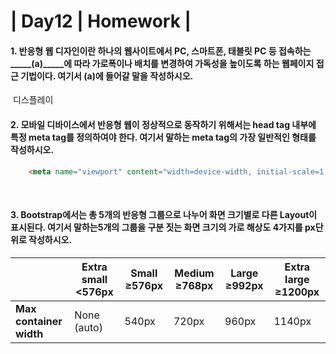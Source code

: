# | Day12 | Homework |



#### 1. 반응형 웹 디자인이란 하나의 웹사이트에서 PC, 스마트폰, 태블릿 PC 등 접속하는 _____(a)_____에 따라 가로폭이나 배치를 변경하여 가독성을 높이도록 하는 웹페이지 접근 기법이다. 여기서 (a)에 들어갈 말을 작성하시오.

​	디스플레이



#### 2. 모바일 디바이스에서 반응형 웹이 정상적으로 동작하기 위해서는 head tag 내부에 특정 meta tag를 정의하여야 한다. 여기서 말하는 meta tag의 가장 일반적인 형태를 작성하시오.

~~~html
    <meta name="viewport" content="width=device-width, initial-scale=1.0">
~~~

​	

#### 3. Bootstrap에서는 총 5개의 반응형 그룹으로 나누어 화면 크기별로 다른 Layout이 표시된다. 여기서 말하는5개의 그룹을 구분 짓는 화면 크기의 가로 해상도 4가지를 px단위로 작성하시오.

|                         | Extra small <576px | Small ≥576px | Medium ≥768px | Large ≥992px | Extra large ≥1200px |
| ----------------------- | ------------------ | ------------ | ------------- | ------------ | ------------------- |
| **Max container width** | None (auto)        | 540px        | 720px         | 960px        | 1140px              |